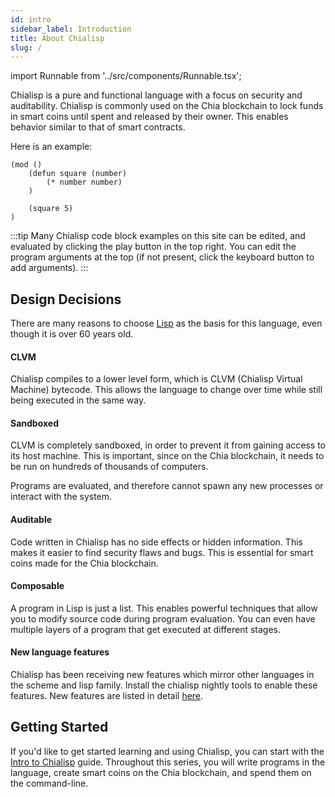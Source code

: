 ```yaml
---
id: intro
sidebar_label: Introduction
title: About Chialisp
slug: /
---
```


import Runnable from '../src/components/Runnable.tsx';

Chialisp is a pure and functional language with a focus on security and auditability. Chialisp is commonly used on the Chia blockchain to lock funds in smart coins until spent and released by their owner. This enables behavior similar to that of smart contracts.

Here is an example:

<Runnable flavor='chialisp'>

```chialisp
(mod ()
    (defun square (number)
        (* number number)
    )

    (square 5)
)
```

</Runnable>

:::tip
Many Chialisp code block examples on this site can be edited, and evaluated by clicking the play button in the top right. You can edit the program arguments at the top (if not present, click the keyboard button to add arguments).
:::

## Design Decisions

There are many reasons to choose [Lisp](<https://en.wikipedia.org/wiki/Lisp_(programming_language)>) as the basis for this language, even though it is over 60 years old.

#### CLVM

Chialisp compiles to a lower level form, which is CLVM (Chialisp Virtual Machine) bytecode. This allows the language to change over time while still being executed in the same way.

#### Sandboxed

CLVM is completely sandboxed, in order to prevent it from gaining access to its host machine. This is important, since on the Chia blockchain, it needs to be run on hundreds of thousands of computers.

Programs are evaluated, and therefore cannot spawn any new processes or interact with the system.

#### Auditable

Code written in Chialisp has no side effects or hidden information. This makes it easier to find security flaws and bugs. This is essential for smart coins made for the Chia blockchain.

#### Composable

A program in Lisp is just a list. This enables powerful techniques that allow you to modify source code during program evaluation. You can even have multiple layers of a program that get executed at different stages.

#### New language features

Chialisp has been receiving new features which mirror other languages in the scheme and lisp family. Install the chialisp nightly tools to enable these features.
New features are listed in detail [here](/modern-chialisp).

## Getting Started

If you'd like to get started learning and using Chialisp, you can start with the [Intro to Chialisp](https://docs.chia.net/guides) guide. Throughout this series, you will write programs in the language, create smart coins on the Chia blockchain, and spend them on the command-line.
